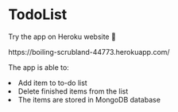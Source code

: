 # TodoList
<p>Try the app on Heroku website 🤗</p>
<p>https://boiling-scrubland-44773.herokuapp.com/</p>

<p>The app is able to: </p>

<li>Add item to to-do list</li>
<li>Delete finished items from the list</li>
<li>The items are stored in MongoDB database</li>


